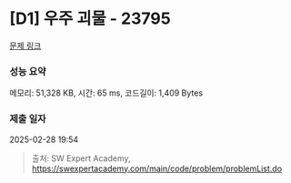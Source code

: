 # [D1] 우주 괴물 - 23795 

[문제 링크](https://swexpertacademy.com/main/code/problem/problemDetail.do?contestProbId=AZU7flp6n8XHBIRK) 

### 성능 요약

메모리: 51,328 KB, 시간: 65 ms, 코드길이: 1,409 Bytes

### 제출 일자

2025-02-28 19:54



> 출처: SW Expert Academy, https://swexpertacademy.com/main/code/problem/problemList.do